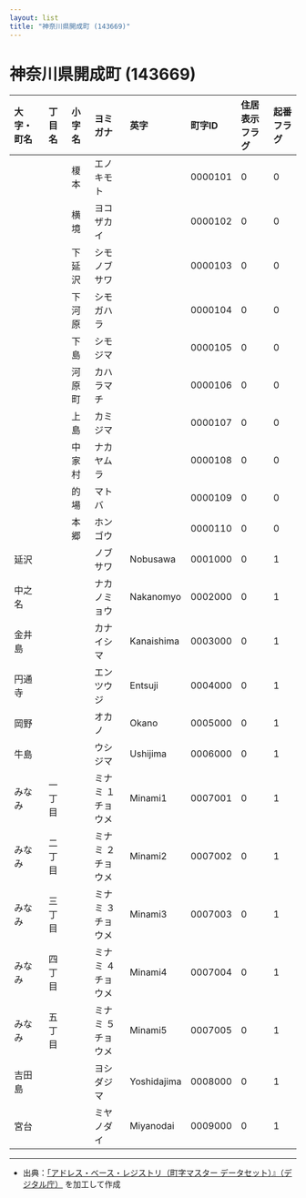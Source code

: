 ```yaml
---
layout: list
title: "神奈川県開成町 (143669)"
---
```


# 神奈川県開成町 (143669)

| 大字・町名 | 丁目名 | 小字名 | ヨミガナ | 英字 | 町字ID | 住居表示フラグ | 起番フラグ |
|:---|:---|:---|:---|:---|:---|:---|:---|
|  |  | 榎本 |   エノキモト |  | 0000101 | 0 | 0 |
|  |  | 横境 |   ヨコザカイ |  | 0000102 | 0 | 0 |
|  |  | 下延沢 |   シモノブサワ |  | 0000103 | 0 | 0 |
|  |  | 下河原 |   シモガハラ |  | 0000104 | 0 | 0 |
|  |  | 下島 |   シモジマ |  | 0000105 | 0 | 0 |
|  |  | 河原町 |   カハラマチ |  | 0000106 | 0 | 0 |
|  |  | 上島 |   カミジマ |  | 0000107 | 0 | 0 |
|  |  | 中家村 |   ナカヤムラ |  | 0000108 | 0 | 0 |
|  |  | 的場 |   マトバ |  | 0000109 | 0 | 0 |
|  |  | 本郷 |   ホンゴウ |  | 0000110 | 0 | 0 |
| 延沢 |  |  | ノブサワ   | Nobusawa | 0001000 | 0 | 1 |
| 中之名 |  |  | ナカノミョウ   | Nakanomyo | 0002000 | 0 | 1 |
| 金井島 |  |  | カナイシマ   | Kanaishima | 0003000 | 0 | 1 |
| 円通寺 |  |  | エンツウジ   | Entsuji | 0004000 | 0 | 1 |
| 岡野 |  |  | オカノ   | Okano | 0005000 | 0 | 1 |
| 牛島 |  |  | ウシジマ   | Ushijima | 0006000 | 0 | 1 |
| みなみ | 一丁目 |  | ミナミ １チョウメ  | Minami1 | 0007001 | 0 | 1 |
| みなみ | 二丁目 |  | ミナミ ２チョウメ  | Minami2 | 0007002 | 0 | 1 |
| みなみ | 三丁目 |  | ミナミ ３チョウメ  | Minami3 | 0007003 | 0 | 1 |
| みなみ | 四丁目 |  | ミナミ ４チョウメ  | Minami4 | 0007004 | 0 | 1 |
| みなみ | 五丁目 |  | ミナミ ５チョウメ  | Minami5 | 0007005 | 0 | 1 |
| 吉田島 |  |  | ヨシダジマ   | Yoshidajima | 0008000 | 0 | 1 |
| 宮台 |  |  | ミヤノダイ   | Miyanodai | 0009000 | 0 | 1 |

---

- 出典：[「アドレス・ベース・レジストリ（町字マスター データセット）』（デジタル庁）](https://www.digital.go.jp/policies/base_registry_address/) を加工して作成